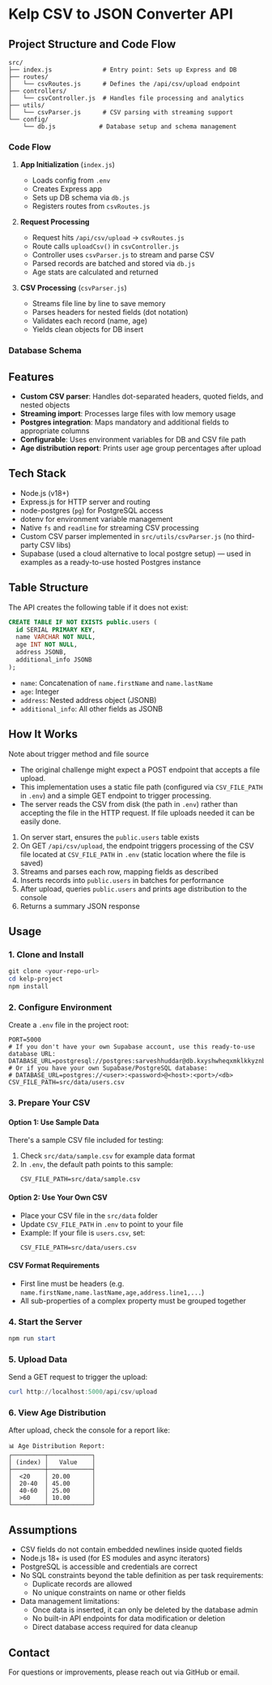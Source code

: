 # Kelp CSV to JSON Converter API

## Project Structure and Code Flow

```
src/
├── index.js              # Entry point: Sets up Express and DB
├── routes/
│   └── csvRoutes.js      # Defines the /api/csv/upload endpoint
├── controllers/
│   └── csvController.js  # Handles file processing and analytics
├── utils/
│   └── csvParser.js      # CSV parsing with streaming support
└── config/
    └── db.js            # Database setup and schema management
```

### Code Flow

1. **App Initialization** (`index.js`)
   - Loads config from `.env`
   - Creates Express app
   - Sets up DB schema via `db.js`
   - Registers routes from `csvRoutes.js`

2. **Request Processing**
   - Request hits `/api/csv/upload` → `csvRoutes.js`
   - Route calls `uploadCsv()` in `csvController.js`
   - Controller uses `csvParser.js` to stream and parse CSV
   - Parsed records are batched and stored via `db.js`
   - Age stats are calculated and returned

3. **CSV Processing** (`csvParser.js`)
   - Streams file line by line to save memory
   - Parses headers for nested fields (dot notation)
   - Validates each record (name, age)
   - Yields clean objects for DB insert

### Database Schema
## Features
- **Custom CSV parser**: Handles dot-separated headers, quoted fields, and nested objects
- **Streaming import**: Processes large files with low memory usage
- **Postgres integration**: Maps mandatory and additional fields to appropriate columns
- **Configurable**: Uses environment variables for DB and CSV file path
- **Age distribution report**: Prints user age group percentages after upload

## Tech Stack
- Node.js (v18+)
- Express.js for HTTP server and routing
- node-postgres (`pg`) for PostgreSQL access
- dotenv for environment variable management
- Native `fs` and `readline` for streaming CSV processing
- Custom CSV parser implemented in `src/utils/csvParser.js` (no third-party CSV libs)
- Supabase (used a cloud alternative to local postgre setup) — used in examples as a ready-to-use hosted Postgres instance

## Table Structure
The API creates the following table if it does not exist:
```sql
CREATE TABLE IF NOT EXISTS public.users (
  id SERIAL PRIMARY KEY,
  name VARCHAR NOT NULL,
  age INT NOT NULL,
  address JSONB,
  additional_info JSONB
);
```
- `name`: Concatenation of `name.firstName` and `name.lastName`
- `age`: Integer
- `address`: Nested address object (JSONB)
- `additional_info`: All other fields as JSONB

## How It Works

Note about trigger method and file source
- The original challenge might expect a POST endpoint that accepts a file upload.
- This implementation uses a static file path (configured via `CSV_FILE_PATH` in `.env`) and a simple GET endpoint to trigger processing.
- The server reads the CSV from disk (the path in `.env`) rather than accepting the file in the HTTP request. If file uploads needed it can be easily done.
1. On server start, ensures the `public.users` table exists
2. On GET `/api/csv/upload`, the endpoint triggers processing of the CSV file located at `CSV_FILE_PATH` in `.env` (static location where the file is saved)
3. Streams and parses each row, mapping fields as described
4. Inserts records into `public.users` in batches for performance
5. After upload, queries `public.users` and prints age distribution to the console
6. Returns a summary JSON response

## Usage
### 1. Clone and Install
```powershell
git clone <your-repo-url>
cd kelp-project
npm install
```

### 2. Configure Environment
Create a `.env` file in the project root:
```
PORT=5000
# If you don't have your own Supabase account, use this ready-to-use database URL:
DATABASE_URL=postgresql://postgres:sarveshhuddar@db.kxyshwheqxmklkkyznbt.supabase.co:5432/postgres
# Or if you have your own Supabase/PostgreSQL database:
# DATABASE_URL=postgres://<user>:<password>@<host>:<port>/<db>
CSV_FILE_PATH=src/data/users.csv
```

### 3. Prepare Your CSV

#### Option 1: Use Sample Data
There's a sample CSV file included for testing:
1. Check `src/data/sample.csv` for example data format
2. In `.env`, the default path points to this sample:
   ```
   CSV_FILE_PATH=src/data/sample.csv
   ```

#### Option 2: Use Your Own CSV
- Place your CSV file in the `src/data` folder
- Update `CSV_FILE_PATH` in `.env` to point to your file
- Example: If your file is `users.csv`, set:
  ```
  CSV_FILE_PATH=src/data/users.csv
  ```

#### CSV Format Requirements
- First line must be headers (e.g. `name.firstName,name.lastName,age,address.line1,...`)
- All sub-properties of a complex property must be grouped together

### 4. Start the Server
```powershell
npm run start
```

### 5. Upload Data
Send a GET request to trigger the upload:
```powershell
curl http://localhost:5000/api/csv/upload
```

### 6. View Age Distribution
After upload, check the console for a report like:
```
📊 Age Distribution Report:
┌─────────┬────────────┐
│ (index) │   Value    │
├─────────┼────────────┤
│  <20    │ 20.00      │
│  20-40  │ 45.00      │
│  40-60  │ 25.00      │
│  >60    │ 10.00      │
└─────────┴────────────┘
```

## Assumptions
- CSV fields do not contain embedded newlines inside quoted fields
- Node.js 18+ is used (for ES modules and async iterators)
- PostgreSQL is accessible and credentials are correct
- No SQL constraints beyond the table definition as per task requirements:
  - Duplicate records are allowed
  - No unique constraints on name or other fields
- Data management limitations:
  - Once data is inserted, it can only be deleted by the database admin
  - No built-in API endpoints for data modification or deletion
  - Direct database access required for data cleanup

## Contact
For questions or improvements, please reach out via GitHub or email.
